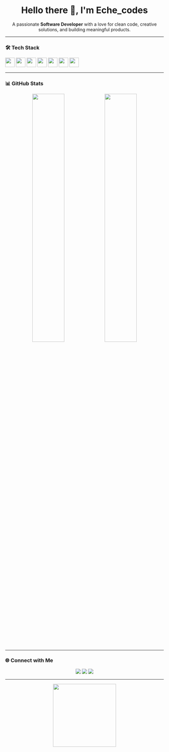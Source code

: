 <h1 align="center">Hello there 👋, I'm Eche_codes</h1>

<p align="center">
  A passionate <strong>Software Developer</strong> with a love for clean code, creative solutions, and building meaningful products.
</p>

---

### 🛠️ Tech Stack

<p align="left">
  <img src="https://cdn.jsdelivr.net/gh/devicons/devicon/icons/javascript/javascript-original.svg" height="30" />
  <img src="https://cdn.jsdelivr.net/gh/devicons/devicon/icons/typescript/typescript-original.svg" height="30" />
  <img src="https://cdn.jsdelivr.net/gh/devicons/devicon/icons/react/react-original.svg" height="30" />
  <img src="https://cdn.jsdelivr.net/gh/devicons/devicon/icons/python/python-original.svg" height="30" />
  <img src="https://cdn.jsdelivr.net/gh/devicons/devicon/icons/csharp/csharp-original.svg" height="30" />
  <img src="https://cdn.jsdelivr.net/gh/devicons/devicon/icons/html5/html5-original.svg" height="30" />
  <img src="https://cdn.jsdelivr.net/gh/devicons/devicon/icons/css3/css3-original.svg" height="30" />
</p>

---

### 📊 GitHub Stats

<p align="center">
  <img src="https://github-readme-stats.vercel.app/api?username=Eche00&show_icons=true&theme=github_dark&hide_border=true" width="45%" />
  <img src="https://github-readme-stats.vercel.app/api/top-langs/?username=Eche00&layout=compact&theme=github_dark&hide_border=true" width="45%" />
</p>

---

### 🌐 Connect with Me

<p align="center">
  <a href="https://www.linkedin.com/in/eze-echezonachukwu-3755ba283?utm_source=share&utm_campaign=share_via&utm_content=profile&utm_medium=ios_app"><img src="https://img.shields.io/badge/LinkedIn-%230077B5?style=for-the-badge&logo=linkedin&logoColor=white"/></a>
  <a href="mailto:echeeze956@gmail.com"><img src="https://img.shields.io/badge/Gmail-%23D14836?style=for-the-badge&logo=gmail&logoColor=white"/></a>
  <a href="https://www.instagram.com/eche__codes?igsh=dzJ3YXpxcndueWVy&utm_source=qr"><img src="https://img.shields.io/badge/Instagram-%23E4405F?style=for-the-badge&logo=instagram&logoColor=white"/></a>
</p>

---

<!-- Optional animated GIF or message -->
<p align="center">
<!--   <img src="https://media.giphy.com/media/LMt9638dO8dftAjtco/giphy.gif" width="200" /> -->
  <img src="https://cdn.jsdelivr.net/gh/devicons/devicon/icons/react/react-original.svg" height="200" />
  
</p>
